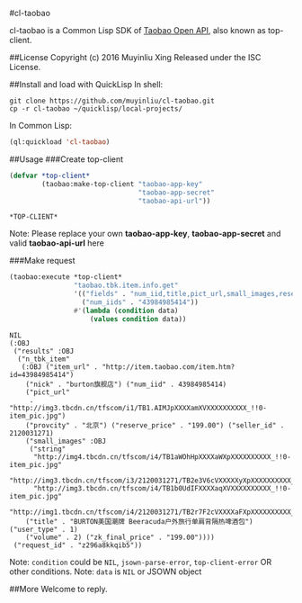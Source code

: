 #cl-taobao

cl-taobao is a Common Lisp SDK of [Taobao Open API](http://open.taobao.com/), also known as top-client.

##License
Copyright (c) 2016 Muyinliu Xing
Released under the ISC License.

##Install and load with QuickLisp
In shell:
```shell
git clone https://github.com/muyinliu/cl-taobao.git
cp -r cl-taobao ~/quicklisp/local-projects/
```
In Common Lisp:
```lisp
(ql:quickload 'cl-taobao)
```

##Usage
###Create top-client
```lisp
(defvar *top-client* 
        (taobao:make-top-client "taobao-app-key"
                                "taobao-app-secret"
                                "taobao-api-url"))
```
```=>
*TOP-CLIENT*
```
Note: Please replace your own **taobao-app-key**, **taobao-app-secret** and valid **taobao-api-url** here

###Make request
```lisp
(taobao:execute *top-client*
                "taobao.tbk.item.info.get"
                '(("fields" . "num_iid,title,pict_url,small_images,reserve_price,zk_final_price,user_type,provcity,item_url,nick,seller_id,volume")
                  ("num_iids" . "43984985414"))
                #'(lambda (condition data)
                    (values condition data))
```
```=>
NIL
(:OBJ
 ("results" :OBJ
  ("n_tbk_item"
   (:OBJ ("item_url" . "http://item.taobao.com/item.htm?id=43984985414")
    ("nick" . "burton旗舰店") ("num_iid" . 43984985414)
    ("pict_url"
     . "http://img3.tbcdn.cn/tfscom/i1/TB1.AIMJpXXXXamXVXXXXXXXXXX_!!0-item_pic.jpg")
    ("provcity" . "北京") ("reserve_price" . "199.00") ("seller_id" . 2120031271)
    ("small_images" :OBJ
     ("string"
      "http://img4.tbcdn.cn/tfscom/i4/TB1aWOhHpXXXXaWXpXXXXXXXXXX_!!0-item_pic.jpg"
      "http://img3.tbcdn.cn/tfscom/i3/2120031271/TB2e3V6cVXXXXXyXpXXXXXXXXXX_!!2120031271.jpg"
      "http://img3.tbcdn.cn/tfscom/i4/TB1b0UdIFXXXXaqXVXXXXXXXXXX_!!0-item_pic.jpg"
      "http://img1.tbcdn.cn/tfscom/i4/2120031271/TB2r7F2cVXXXXaFXpXXXXXXXXXX_!!2120031271.jpg"))
    ("title" . "BURTON美国潮牌 Beeracuda户外旅行单肩背隔热啤酒包") ("user_type" . 1)
    ("volume" . 2) ("zk_final_price" . "199.00"))))
 ("request_id" . "z296a8kkqib5"))
```
Note: `condition` could be `NIL`, `jsown-parse-error`, `top-client-error` OR other conditions.
Note: `data` is `NIL` or JSOWN object

##More
Welcome to reply.